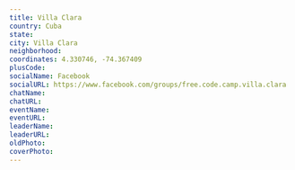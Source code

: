 ```yaml
---
title: Villa Clara
country: Cuba
state: 
city: Villa Clara
neighborhood: 
coordinates: 4.330746, -74.367409
plusCode:
socialName: Facebook
socialURL: https://www.facebook.com/groups/free.code.camp.villa.clara
chatName:
chatURL:
eventName:
eventURL:
leaderName:
leaderURL:
oldPhoto: 
coverPhoto:
---
```

